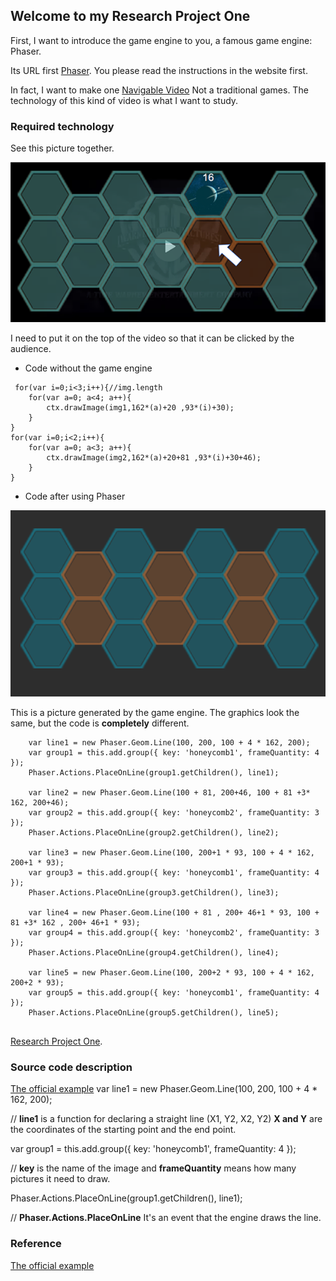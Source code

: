 ## Welcome to my Research Project One

First, I want to introduce the game engine to you, a famous game engine: Phaser.

Its URL first [Phaser](http://phaser.io/). You please read the instructions in the website first.

In fact, I want to make one [Navigable Video](http://www.06-90.com/final/finalprojectChenLyu.html) Not a traditional games. The technology of this kind of video is what I want to study.

### Required technology

See this picture together.

![Image text](https://github.com/ChenLyu01/Research-Project-1/blob/master/image/image1.png) 

I need to put it on the top of the video so that it can be clicked by the audience.

- Code without the game engine

```
 for(var i=0;i<3;i++){//img.length
	for(var a=0; a<4; a++){
		ctx.drawImage(img1,162*(a)+20 ,93*(i)+30);
	}
}
for(var i=0;i<2;i++){    
	for(var a=0; a<3; a++){
		ctx.drawImage(img2,162*(a)+20+81 ,93*(i)+30+46);
	}   
}
```

- Code after using Phaser

![Image text](https://github.com/ChenLyu01/Research-Project-1/blob/master/image/image2.png)

This is a picture generated by the game engine. The graphics look the same, but the code is **completely** different.

```
	var line1 = new Phaser.Geom.Line(100, 200, 100 + 4 * 162, 200);
	var group1 = this.add.group({ key: 'honeycomb1', frameQuantity: 4 });
	Phaser.Actions.PlaceOnLine(group1.getChildren(), line1);
	
	var line2 = new Phaser.Geom.Line(100 + 81, 200+46, 100 + 81 +3* 162, 200+46);
	var group2 = this.add.group({ key: 'honeycomb2', frameQuantity: 3 });
	Phaser.Actions.PlaceOnLine(group2.getChildren(), line2);			

	var line3 = new Phaser.Geom.Line(100, 200+1 * 93, 100 + 4 * 162, 200+1 * 93);
	var group3 = this.add.group({ key: 'honeycomb1', frameQuantity: 4 });
	Phaser.Actions.PlaceOnLine(group3.getChildren(), line3);
	
	var line4 = new Phaser.Geom.Line(100 + 81 , 200+ 46+1 * 93, 100 + 81 +3* 162 , 200+ 46+1 * 93);
	var group4 = this.add.group({ key: 'honeycomb2', frameQuantity: 3 });
	Phaser.Actions.PlaceOnLine(group4.getChildren(), line4);	
	
	var line5 = new Phaser.Geom.Line(100, 200+2 * 93, 100 + 4 * 162, 200+2 * 93);
	var group5 = this.add.group({ key: 'honeycomb1', frameQuantity: 4 });
	Phaser.Actions.PlaceOnLine(group5.getChildren(), line5);			
	
```

 [Research Project One](http://www.06-90.com/projects/p1/index.html).

### Source code description
[The official example](https://labs.phaser.io/edit.html?src=src\actions\place%20on%20line.js) 
var line1 = new Phaser.Geom.Line(100, 200, 100 + 4 * 162, 200);

// **line1** is a function for declaring a straight line (X1, Y2, X2, Y2) **X and Y** are the coordinates of the starting point and the end point.

var group1 = this.add.group({ key: 'honeycomb1', frameQuantity: 4 });

// **key** is the name of the image and **frameQuantity** means how many pictures it need to draw.

Phaser.Actions.PlaceOnLine(group1.getChildren(), line1);

// **Phaser.Actions.PlaceOnLine** It's an event that the engine draws the line.


### Reference
[The official example](https://labs.phaser.io/edit.html?src=src\actions\place%20on%20line.js) 

